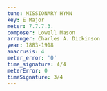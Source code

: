 ```yaml
---
tune: MISSIONARY HYMN
key: E Major
meter: 7.7.7.3.
composer: Lowell Mason
arranger: Charles A. Dickinson
year: 1883-1918
anacrusis: 4
meter_error: '0'
time_signature: 4/4
meterError: 0
timeSignature: 3/4
---
```

